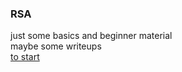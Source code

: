 ### RSA
just some basics and beginner material  
maybe some writeups  
[to start](https://github.com/laptopoutofbattery/CTF/blob/main/RSA/RSA%20Basics.md)

